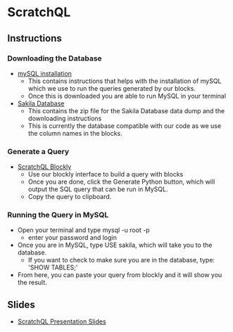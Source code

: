 # ScratchQL

## Instructions

### Downloading the Database
- [mySQL installation](https://dev.mysql.com/downloads/installer/)
    - This contains instructions that helps with the installation of mySQL which we use to run the queries generated by our blocks.
    - Once this is downloaded you are able to run MySQL in your terminal
- [Sakila Database](https://dev.mysql.com/doc/sakila/en/sakila-installation.html)
    - This contains the zip file for the Sakila Database data dump and the downloading instructions
    - This is currently the database compatible with our code as we use the column names in the blocks.

### Generate a Query
- [ScratchQL Blockly](https://eshayamani.github.io/ScratchQL/design-blocks/)
    - Use our blockly interface to build a query with blocks
    - Once you are done, click the Generate Python button, which will output the SQL query that can be run in MySQL.
    - Copy the query to clipboard.

### Running the Query in MySQL
- Open your terminal and type mysql -u root -p
    - enter your password and login
- Once you are in MySQL, type USE sakila, which will take you to the database.
    - If you want to check to make sure you are in the database, type: 'SHOW TABLES;'
- From here, you can paste your query from blockly and it will show you the result. 

## Slides
- [ScratchQL Presentation Slides](https://docs.google.com/presentation/d/1mLjSJQXOtljECPapQAL95cYbjxHKnYh2HkcsWsZDHaM/edit?usp=sharing)